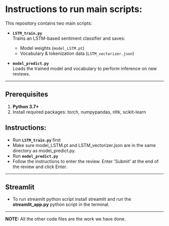 # Instructions to run main scripts:

This repository contains two main scripts: 

- **`LSTM_train.py`**  
  Trains an LSTM-based sentiment classifier and saves:
  - Model weights (`model_LSTM.pt`)  
  - Vocabulary & tokenization data (`LSTM_vectorizer.json`)

- **`model_predict.py`**  
  Loads the trained model and vocabulary to perform inference on new reviews.

---

## Prerequisites

1. **Python 3.7+**  
2. Install required packages:
torch, numpypandas, nltk, scikit-learn

## Instructions:
- Run **`LSTM_train.py`**   first 
- Make sure model_LSTM.pt and LSTM_vectorizer.json are in the same directory as model_predict.py.
- Run **`model_predict.py`**  
- Follow the instructions to enter the review. Enter 'Submit' at the end of the review and click Enter. 

---
## Streamlit

- To run streamlit python script install streamlit and run the **streamlit_app.py**  python script in the terminal.

---

**NOTE:** All the other code files are the work we have done.
